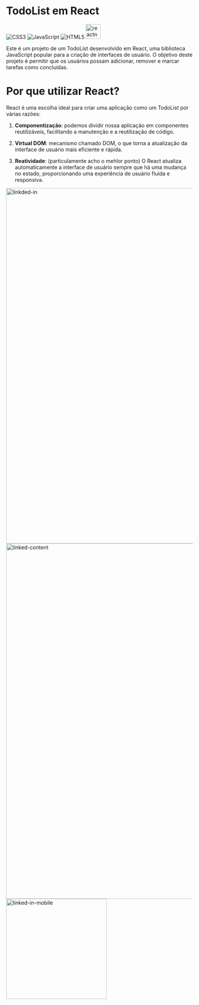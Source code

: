 # TodoList em React
![CSS3](https://img.shields.io/badge/css3-%231572B6.svg?style=for-the-badge&logo=css3&logoColor=white) ![JavaScript](https://img.shields.io/badge/javascript-%23323330.svg?style=for-the-badge&logo=javascript&logoColor=%23F7DF1E) ![HTML5](https://img.shields.io/badge/html5-%23E34F26.svg?style=for-the-badge&logo=html5&logoColor=white) <img src="https://reactnative.dev/img/header_logo.svg" alt="reactnative" width="40" height="40"/> 

Este é um projeto de um TodoList desenvolvido em React, uma biblioteca JavaScript popular para a criação de interfaces de usuário. O objetivo deste projeto é permitir que os usuários possam adicionar, remover e marcar tarefas como concluídas.

# Por que utilizar React?

React é uma escolha ideal para criar uma aplicação como um TodoList por várias razões:

1. **Componentização**: podemos dividir nossa aplicação em componentes reutilizáveis, facilitando a manutenção e a reutilização de código.

2. **Virtual DOM**: mecanismo chamado DOM, o que torna a atualização da interface de usuário mais eficiente e rápida.

3. **Reatividade**: (particulamente acho o mehlor ponto) O React atualiza automaticamente a interface de usuário sempre que há uma mudança no estado, proporcionando uma experiência de usuário fluida e responsiva.

<img width="960" alt="linkded-in" src="https://github.com/Guilhermefonseca2021/toDo-ReactApp/assets/92196697/0ca230eb-547a-4895-bc92-28938310ff60">
<img width="960" alt="linked-content" src="https://github.com/Guilhermefonseca2021/toDo-ReactApp/assets/92196697/b2a179ac-f000-40f4-9f4f-8000b38374f6">
<img width="271" alt="linked-in-mobile" src="https://github.com/Guilhermefonseca2021/toDo-ReactApp/assets/92196697/21b3a54e-a508-49b2-9bb0-99ae5a8f2e8e">



